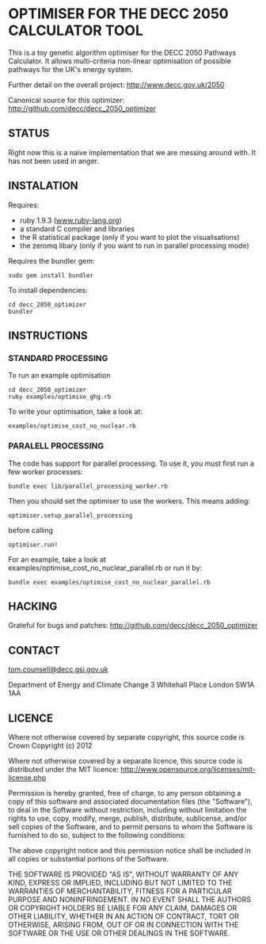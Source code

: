# OPTIMISER FOR THE DECC 2050 CALCULATOR TOOL

This is a toy genetic algorithm optimiser for the DECC 2050 Pathways Calculator. 
It allows multi-criteria non-linear optimisation of possible pathways for the UK's energy system.

Further detail on the overall project:
http://www.decc.gov.uk/2050

Canonical source for this optimizer:
http://github.com/decc/decc_2050_optimizer

## STATUS

Right now this is a naive implementation that we are messing around with.
It has not been used in anger.

## INSTALATION

Requires:
* ruby 1.9.3 (www.ruby-lang.org)
* a standard C compiler and libraries
* the R statistical package (only if you want to plot the visualisations)
* the zeromq libary (only if you want to run in parallel processing mode)

Requires the bundler gem:

    sudo gem install bundler

To install dependencies:
  
    cd decc_2050_optimizer
    bundler
  
## INSTRUCTIONS

### STANDARD PROCESSING

To run an example optimisation
  
    cd decc_2050_optimizer
    ruby examples/optimise_ghg.rb

To write your optimisation, take a look at:
  
    examples/optimise_cost_no_nuclear.rb

### PARALELL PROCESSING

The code has support for parallel processing. To use it, you must first run a few worker processes:

    bundle exec lib/parallel_processing_worker.rb

Then you should set the optimiser to use the workers. This means adding:

    optimiser.setup_parallel_processing

before calling
    
    optimiser.run!

For an example, take a look at examples/optimise_cost_no_nuclear_parallel.rb or run it by:
    
    bundle exec examples/optimise_cost_no_nuclear_parallel.rb

  
## HACKING

Grateful for bugs and patches: http://github.com/decc/decc_2050_optimizer

## CONTACT

tom.counsell@decc.gsi.gov.uk

Department of Energy and Climate Change
3 Whitehall Place
London
SW1A 1AA

## LICENCE

Where not otherwise covered by separate copyright, this source code is Crown Copyright (c) 2012

Where not otherwise covered by a separate licence, this source code is distributed under the MIT licence: http://www.opensource.org/licenses/mit-license.php

Permission is hereby granted, free of charge, to any person obtaining a copy
of this software and associated documentation files (the "Software"), to deal
in the Software without restriction, including without limitation the rights
to use, copy, modify, merge, publish, distribute, sublicense, and/or sell
copies of the Software, and to permit persons to whom the Software is
furnished to do so, subject to the following conditions:

The above copyright notice and this permission notice shall be included in
all copies or substantial portions of the Software.

THE SOFTWARE IS PROVIDED "AS IS", WITHOUT WARRANTY OF ANY KIND, EXPRESS OR
IMPLIED, INCLUDING BUT NOT LIMITED TO THE WARRANTIES OF MERCHANTABILITY,
FITNESS FOR A PARTICULAR PURPOSE AND NONINFRINGEMENT. IN NO EVENT SHALL THE
AUTHORS OR COPYRIGHT HOLDERS BE LIABLE FOR ANY CLAIM, DAMAGES OR OTHER
LIABILITY, WHETHER IN AN ACTION OF CONTRACT, TORT OR OTHERWISE, ARISING FROM,
OUT OF OR IN CONNECTION WITH THE SOFTWARE OR THE USE OR OTHER DEALINGS IN
THE SOFTWARE.


